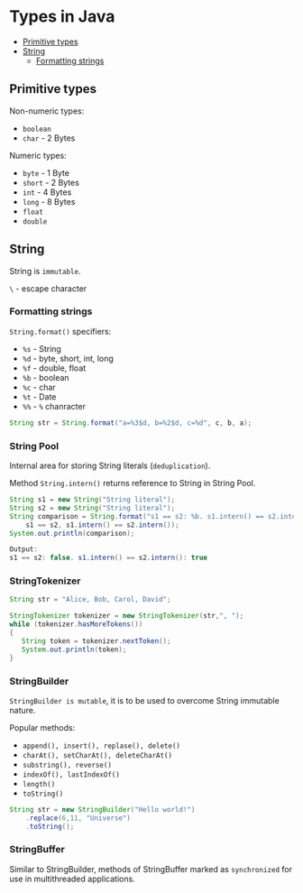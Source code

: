 # Types in Java
* [Primitive types](#primitive-types)
* [String](#string)
  - [Formatting strings](#formatting-strings)

## Primitive types

Non-numeric types:
* `boolean`
* `char` - 2 Bytes


Numeric types:
* `byte` - 1 Byte
* `short` - 2 Bytes
* `int` - 4 Bytes
* `long` - 8 Bytes
* `float`
* `double`

## String
String is `immutable`.

`\` - escape character

### Formatting strings
`String.format()` specifiers:
* `%s` - String
* `%d` - byte, short, int, long
* `%f` - double, float
* `%b` - boolean
* `%c` - char
* `%t` - Date
* `%%` - `%` chanracter

```java
String str = String.format("a=%3$d, b=%2$d, c=%d", c, b, a);
```

### String Pool
Internal area for storing String literals (`deduplication`).

Method `String.intern()` returns reference to String in String Pool.
```java
String s1 = new String("String literal");
String s2 = new String("String literal");
String comparison = String.format("s1 == s2: %b. s1.intern() == s2.intern(): %b", 
    s1 == s2, s1.intern() == s2.intern());
System.out.println(comparison);

Output:
s1 == s2: false. s1.intern() == s2.intern(): true
```

### StringTokenizer
```java
String str = "Alice, Bob, Carol, David";

StringTokenizer tokenizer = new StringTokenizer(str,", ");
while (tokenizer.hasMoreTokens())
{
   String token = tokenizer.nextToken();
   System.out.println(token);
}
```

### StringBuilder
`StringBuilder is mutable`, it is to be used to overcome String immutable nature.

Popular methods:
* `append(), insert(), replase(), delete()`
* `charAt(), setCharAt(), deleteCharAt()`
* `substring(), reverse()`
* `indexOf(), lastIndexOf()`
* `length()`
* `toString()`

```java
String str = new StringBuilder("Hello world!")
    .replace(6,11, "Universe")
    .toString();
```

### StringBuffer
Similar to StringBuilder, methods of StringBuffer marked as `synchronized` for use in multithreaded applications.

